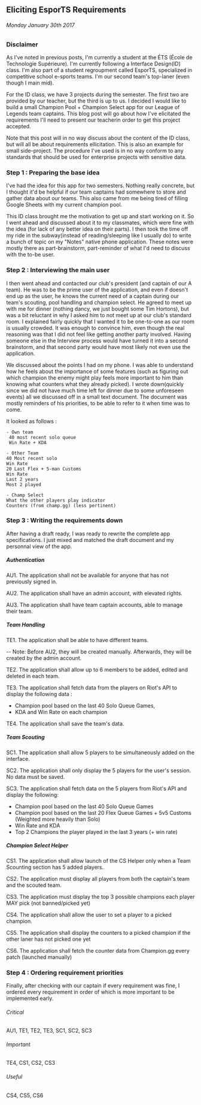 Eliciting EsporTS Requirements
------------

###### Monday January 30th 2017

### Disclaimer

As I've noted in previous posts, I'm currently a student at the ÉTS (École de Technologie Supérieure).
I'm currently following a Interface Design(ID) class.
I'm also part of a student regroupment called EsporTS, specialized in competitive school e-sports teams.
I'm our second team's top-laner (even though I main mid).

For the ID class, we have 3 projects during the semester.
The first two are provided by our teacher, but the third is up to us.
I decided I would like to build a small Champion Pool + Champion Select app for our League of Legends team captains. 
This blog post will go about how I've elicitated the requirements I'll need to present our teacherin order to get this project accepted.

Note that this post will in no way discuss about the content of the ID class, but will all be about requirements ellicitation.
This is also an example for small side-project. 
The procedure I've used is in no way conform to any standards that should be used for enterprise projects with sensitive data.

### Step 1 : Preparing the base idea

I've had the idea for this app for two semesters. 
Nothing really concrete, but I thought it'd be helpful if our team captains had somewhere to store and gather data about our teams.
This also came from me being tired of filling Google Sheets with my current champion pool.

This ID class brought me the motivation to get up and start working on it.
So I went ahead and discussed about it to my classmates, which were fine with the idea (for lack of any better idea on their parts). 
I then took the time off my ride in the subway(instead of reading/sleeping like I usually do) to write a bunch of topic on my "Notes" native phone application.
These notes were mostly there as part-brainstorm, part-reminder of what I'd need to discuss with the to-be user.

### Step 2 : Interviewing the main user

I then went ahead and contacted our club's president (and captain of our A team). 
He was to be the prime user of the application, and even if doesn't end up as the user, he knows the current need of a captain during our team's scouting, pool handling and champion select.
He agreed to meet up with me for dinner (nothing dancy, we just bought some Tim Hortons), but was a bit reluctant in why I asked him to not meet up at our club's standard room. 
I explained fairly quickly that I wanted it to be one-to-one as our room is usually crowded.
It was enough to convince him, even though the real reasoning was that I did not feel like getting another party involved. 
Having someone else in the Interview process would have turned it into a second brainstorm, and that second party would have most likely not even use the application.

We discussed about the points I had on my phone. 
I was able to understand how he feels about the importance of some features (such as figuring out which champion the enemy might play feels more important to him than knowing what counters what they already picked).
I wrote down(quickly since we did not have much time left for dinner due to some unforeseen events) all we discussed off in a small text document.
The document was mostly reminders of his priorities, to be able to refer to it when time was to come. 

It looked as follows :

```
- Own team
 40 most recent solo queue
 Win Rate + KDA

- Other Team
40 Most recent solo
Win Rate
20 Last Flex + 5-man Customs
Win Rate
Last 2 years
Most 2 played

- Champ Select
What the other players play indicator
Counters (from champ.gg) (less pertinent)
```

### Step 3 : Writing the requirements down

After having a draft ready, I was ready to rewrite the complete app specifications.
I just mixed and matched the draft document and my personnal view of the app.

##### Authentication

AU1. The application shall not be available for anyone that has not previously signed in.

AU2. The application shall have an admin account, with elevated rights.

AU3. The application shall have team captain accounts, able to manage their team.

##### Team Handling

TE1. The application shall be able to have different teams.

  -- Note: Before AU2, they will be created manually. Afterwards, they will be created by the admin account.

TE2. The application shall allow up to 6 members to be added, edited and deleted in each team.

TE3. The application shall fetch data from the players on Riot's API to display the following data :
- Champion pool based on the last 40 Solo Queue Games, 
- KDA and Win Rate on each champion

TE4. The application shall save the team's data.

##### Team Scouting

SC1. The application shall allow 5 players to be simultaneously added on the interface.

SC2. The application shall only display the 5 players for the user's session. No data must be saved.

SC3. The application shall fetch data on the 5 players from Riot's API and display the following:
- Champion pool based on the last 40 Solo Queue Games
- Champion pool based on the last 20 Flex Queue Games + 5v5 Customs (Weighted more heavily than Solo)
- Win Rate and KDA
- Top 2 Champions the player played in the last 3 years (+ win rate)

##### Champion Select Helper

CS1. The application shall allow launch of the CS Helper only when a Team Scounting section has 5 added players. 

CS2. The application must display all players from both the captain's team and the scouted team.

CS3. The application must display the top 3 possible champions each player MAY pick (not banned/picked yet)

CS4. The application shall allow the user to set a player to a picked champion.

CS5. The application shall display the counters to a picked champion if the other laner has not picked one yet 

CS6. The application shall fetch the counter data from Champion.gg every patch (launched manually)

### Step 4 : Ordering requirement priorities

Finally, after checking with our captain if every requirement was fine, I ordered every requirement in order of which is more important to be implemented early.

###### Critical
AU1, TE1, TE2, TE3, SC1, SC2, SC3

###### Important
TE4, CS1, CS2, CS3

###### Useful
CS4, CS5, CS6

